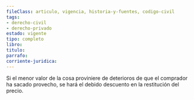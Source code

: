 ```yaml
---
fileClass: articulo, vigencia, historia-y-fuentes, codigo-civil
tags:
- derecho-civil
- derecho-privado
estado: vigente
tipo: completo
libro:
titulo:
parrafo:
corriente-juridica:
---
```

Si el menor valor de la cosa proviniere de deterioros de que el comprador ha sacado provecho, se hará el debido descuento en la restitución del precio.